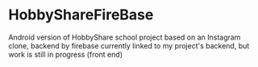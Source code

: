 # HobbyShareFireBase
Android version of HobbyShare school project based on an Instagram clone, backend by firebase
currently linked to my project's backend, but work is still in progress (front end)
